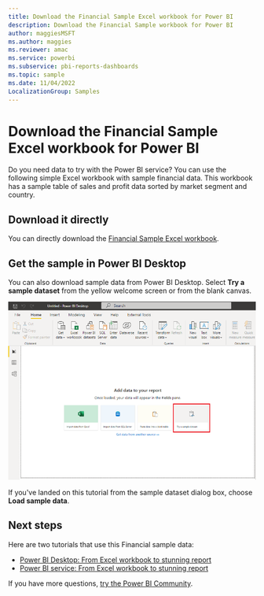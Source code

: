 ```yaml
---
title: Download the Financial Sample Excel workbook for Power BI
description: Download the Financial Sample workbook for Power BI
author: maggiesMSFT
ms.author: maggies
ms.reviewer: amac
ms.service: powerbi
ms.subservice: pbi-reports-dashboards
ms.topic: sample
ms.date: 11/04/2022
LocalizationGroup: Samples
---
```

# Download the Financial Sample Excel workbook for Power BI
Do you need data to try with the Power BI service? You can use the following simple Excel workbook with sample financial data. This workbook has a sample table of sales and profit data sorted by market segment and country.

## Download it directly

You can directly download the [Financial Sample Excel workbook](https://go.microsoft.com/fwlink/?LinkID=521962).

## Get the sample in Power BI Desktop

You can also download sample data from Power BI Desktop. Select **Try a sample dataset** from the yellow welcome screen or from the blank canvas.

[![Screenshot of Power BI Desktop, highlighting Try a sample dataset.](media/sample-financial-download/power-bi-desktop-canvas-sample-dataset.png)](media/sample-financial-download/power-bi-desktop-canvas-sample-dataset.png#lightbox)

If you've landed on this tutorial from the sample dataset dialog box, choose **Load sample data**.

## Next steps

Here are two tutorials that use this Financial sample data:

- [Power BI Desktop: From Excel workbook to stunning report](desktop-excel-stunning-report.md)
- [Power BI service: From Excel workbook to stunning report](service-from-excel-to-stunning-report.md)

If you have more questions, [try the Power BI Community](https://community.powerbi.com/).
